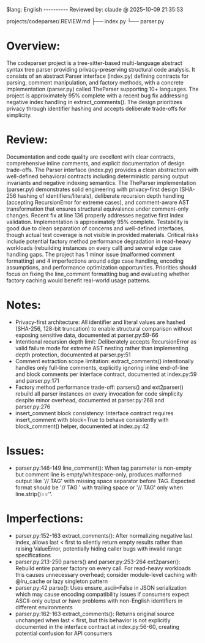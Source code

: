 $lang: English
---------- Reviewed by: claude @ 2025-10-09 21:35:53

projects/codeparser/.REVIEW.md
    ├── index.py
    └── parser.py

# Overview:
The codeparser project is a tree-sitter-based multi-language abstract syntax tree parser providing privacy-preserving structural code analysis. It consists of an abstract Parser interface (index.py) defining contracts for parsing, comment manipulation, and factory methods, with a concrete implementation (parser.py) called TheParser supporting 10+ languages. The project is approximately 95% complete with a recent bug fix addressing negative index handling in extract_comments(). The design prioritizes privacy through identifier hashing and accepts deliberate trade-offs for simplicity.

# Review:
Documentation and code quality are excellent with clear contracts, comprehensive inline comments, and explicit documentation of design trade-offs. The Parser interface (index.py) provides a clean abstraction with well-defined behavioral contracts including deterministic parsing output invariants and negative indexing semantics. The TheParser implementation (parser.py) demonstrates solid engineering with privacy-first design (SHA-256 hashing of identifiers/literals), deliberate recursion depth handling (accepting RecursionError for extreme cases), and comment-aware AST transformation that ensures structural equivalence under comment-only changes. Recent fix at line 136 properly addresses negative first index validation. Implementation is approximately 95% complete. Testability is good due to clean separation of concerns and well-defined interfaces, though actual test coverage is not visible in provided materials. Critical risks include potential factory method performance degradation in read-heavy workloads (rebuilding instances on every call) and several edge case handling gaps. The project has 1 minor issue (malformed comment formatting) and 4 imperfections around edge case handling, encoding assumptions, and performance optimization opportunities. Priorities should focus on fixing the line_comment formatting bug and evaluating whether factory caching would benefit real-world usage patterns.

# Notes:
- Privacy-first architecture: All identifier and literal values are hashed (SHA-256, 128-bit truncation) to enable structural comparison without exposing sensitive data, documented at parser.py:59-66
- Intentional recursion depth limit: Deliberately accepts RecursionError as valid failure mode for extreme AST nesting rather than implementing depth protection, documented at parser.py:51
- Comment extraction scope limitation: extract_comments() intentionally handles only full-line comments, explicitly ignoring inline end-of-line and block comments per interface contract, documented at index.py:59 and parser.py:171
- Factory method performance trade-off: parsers() and ext2parser() rebuild all parser instances on every invocation for code simplicity despite minor overhead, documented at parser.py:268 and parser.py:276
- insert_comment block consistency: Interface contract requires insert_comment with block=True to behave consistently with block_comment() helper, documented at index.py:42

# Issues:
- parser.py:146-149 line_comment(): When tag parameter is non-empty but comment line is empty/whitespace-only, produces malformed output like '// TAG' with missing space separator before TAG. Expected format should be '// TAG ' with trailing space or '// TAG' only when line.strip()==''.

# Imperfections:
- parser.py:152-163 extract_comments(): After normalizing negative last index, allows last < first to silently return empty results rather than raising ValueError, potentially hiding caller bugs with invalid range specifications
- parser.py:213-250 parsers() and parser.py:253-264 ext2parser(): Rebuild entire parser factory on every call. For read-heavy workloads this causes unnecessary overhead; consider module-level caching with @lru_cache or lazy singleton pattern
- parser.py:42 parse(): Uses ensure_ascii=False in JSON serialization which may cause encoding compatibility issues if consumers expect ASCII-only output or have problems with non-English identifiers in different environments
- parser.py:162-163 extract_comments(): Returns original source unchanged when last < first, but this behavior is not explicitly documented in the interface contract at index.py:56-60, creating potential confusion for API consumers
